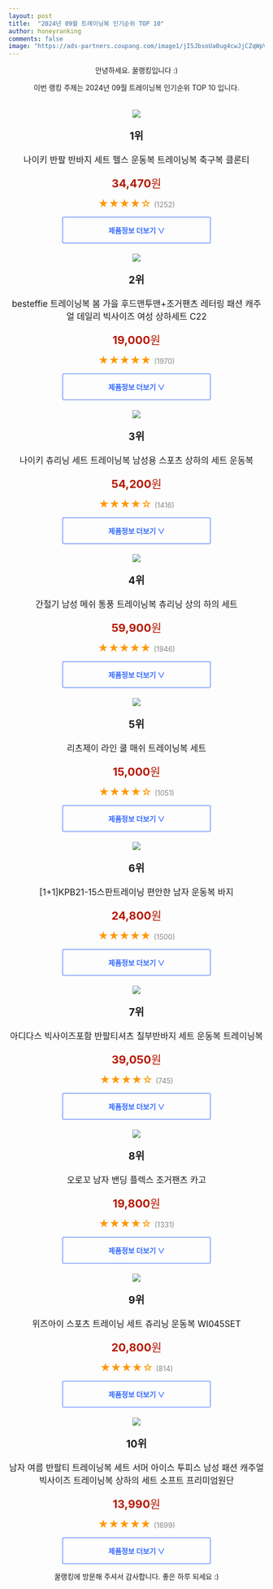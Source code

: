 ```yaml
---
layout: post
title:  "2024년 09월 트레이닝복 인기순위 TOP 10"
author: honeyranking
comments: false
image: "https://ads-partners.coupang.com/image1/jI5JbsoUa0ug4cwJjCZqWpVG9ylMSrQALrJt4q0c_yEJd2wFXiql3Uf97JTp4j-_qkgG2zNxEIGGvd4z_uAxm84gTUukxQQSv8HAF-wF21joYsZA5HAIIo92M0fCNFjnK_if9PxBVDIzZ0w_jjjrJzgfEX5waUia-yVXLkgsuVp4Lm-IFbwgl9F1AJlyKydH-ovSd17b_KFYlXVgvWhWBDB_uoxyIhf-e4ELnzaNRcAXKJusxEXDj3wNaWRbRmFjIAk8Xr55bF-9Oz8-0nL-nFtR8OrLWzyHotlQDDbdciBJnJRTCTsPnxE="
---
```

<p style="text-align: center;">안녕하세요. 꿀랭킹입니다 :)</p>
<p style="text-align: center;">이번 랭킹 주제는 2024년 09월 트레이닝복 인기순위 TOP 10 입니다.</p><center><img src="https://ads-partners.coupang.com/image1/jI5JbsoUa0ug4cwJjCZqWpVG9ylMSrQALrJt4q0c_yEJd2wFXiql3Uf97JTp4j-_qkgG2zNxEIGGvd4z_uAxm84gTUukxQQSv8HAF-wF21joYsZA5HAIIo92M0fCNFjnK_if9PxBVDIzZ0w_jjjrJzgfEX5waUia-yVXLkgsuVp4Lm-IFbwgl9F1AJlyKydH-ovSd17b_KFYlXVgvWhWBDB_uoxyIhf-e4ELnzaNRcAXKJusxEXDj3wNaWRbRmFjIAk8Xr55bF-9Oz8-0nL-nFtR8OrLWzyHotlQDDbdciBJnJRTCTsPnxE=" style="margin-top:20px" /></center><p style="text-align: center; font-size: 20px"><b>1위</b></p><p style="text-align: center; font-size: 17px">나이키 반팔 반바지 세트 헬스 운동복 트레이닝복 축구복 클론티</p><p style="text-align: center;"><span style="color: #b61800; font-size: 22px;"><b>34,470</b>원</span></p><p style="text-align: center;"><span style="color: #ff9600; font-size: 20px;">★★★★☆ </span><span style="color: #878787;">(1252)</span></p><center><a href="https://link.coupang.com/re/AFFSDP?lptag=AF3899140&subid=honeyrank&pageKey=2012052163&itemId=3422733439&vendorItemId=89678705301&traceid=V0-153-3faa207ad52accc9&requestid=20240927210000657210594962&token=31850C%7CMIXED"><div style="font-size: 14px; display: inline-block; padding: 15px 90px; color: #346aff; border-radius: 2px; border: 1px solid #346aff; cursor: pointer;"><b>제품정보 더보기 &or;</b></div></a></center><center><img src="https://ads-partners.coupang.com/image1/bwemopjJgICuGyY6b6R7vRKgPSl-eOLtDp1HdypAtHPDEYf5nHDn3CblPuIGbuQokaYZgSJ9t7Qeu4jF81RipAW6EQGiNyPAsmXpATo8cqXA5iRI7z-tKnojLA98yIKR0Du_xQY3euzb-Rq-9zAlW9EvNYZv3tVhmjMj8qDI47r3jVs5bfA8PNxhneDMKiXEpZjKOkOJhpn1-w1Lzbpili_Vg4CbaCnLRbm03-A-Jtu6Qs5J0cRTsB6hTokFtJToOIoFnTsL1ih4oW3Fxk4cW6UuK4z9sNh62TXmtkLF--GRDmVBscmhpVM=" style="margin-top:20px" /></center><p style="text-align: center; font-size: 20px"><b>2위</b></p><p style="text-align: center; font-size: 17px">besteffie 트레이닝복 봄 가을 후드맨투맨+조거팬츠 레터링 패션 캐주얼 데일리 빅사이즈 여성 상하세트 C22</p><p style="text-align: center;"><span style="color: #b61800; font-size: 22px;"><b>19,000</b>원</span></p><p style="text-align: center;"><span style="color: #ff9600; font-size: 20px;">★★★★★ </span><span style="color: #878787;">(1970)</span></p><center><a href="https://link.coupang.com/re/AFFSDP?lptag=AF3899140&subid=honeyrank&pageKey=7799915745&itemId=21122107145&vendorItemId=90972868787&traceid=V0-153-a4e880c4aba10804&requestid=20240927210000657210594962&token=31850C%7CMIXED"><div style="font-size: 14px; display: inline-block; padding: 15px 90px; color: #346aff; border-radius: 2px; border: 1px solid #346aff; cursor: pointer;"><b>제품정보 더보기 &or;</b></div></a></center><center><img src="https://ads-partners.coupang.com/image1/28vd0gELJIzY_I6K28-evBiN3JLw2_f6dDato7SALGZz_tZaLVLER7_LYhtopYrk8kNo_db6K80KYk_Z7xVMkxd3ZN6zdLrEuUFEjqyjSehnKQNv-v6ZwB3o8rRID9tEZTgdsz-WnHBKQF4SFRlV_cFnCFJMYRIrC58Kac0zfWG5lzxH4PKj71xBNh5GgS-Eqi21GZlVgl5iYOjUWj2Tv5d7md3_2zcndFnVu2CkSSr26pBt-TbWUWf7uWCf2hdK6juVKnyjHWD5LgIaA5-hoowiDCSY8D8b7Vp6ljT4CWVgWXY081DxRQsL" style="margin-top:20px" /></center><p style="text-align: center; font-size: 20px"><b>3위</b></p><p style="text-align: center; font-size: 17px">나이키 츄리닝 세트 트레이닝복 남성용 스포츠 상하의 세트 운동복</p><p style="text-align: center;"><span style="color: #b61800; font-size: 22px;"><b>54,200</b>원</span></p><p style="text-align: center;"><span style="color: #ff9600; font-size: 20px;">★★★★☆ </span><span style="color: #878787;">(1416)</span></p><center><a href="https://link.coupang.com/re/AFFSDP?lptag=AF3899140&subid=honeyrank&pageKey=7177300754&itemId=18094649987&vendorItemId=88423434913&traceid=V0-153-29caacaf41c25eb5&requestid=20240927210000657210594962&token=31850C%7CMIXED"><div style="font-size: 14px; display: inline-block; padding: 15px 90px; color: #346aff; border-radius: 2px; border: 1px solid #346aff; cursor: pointer;"><b>제품정보 더보기 &or;</b></div></a></center><center><img src="https://ads-partners.coupang.com/image1/J8UZY16360psvqoFJ9atJVSXnvbpJ4hGM_YH0VLEek0clLLocdTB007mA6oM6h1h3t5BFVX0LDXGhQJ-cd_pcVi-6t4bZa2f4411DCjS04xf_HhAfUHEnEMGMtFMe-110YNgkzfC2V_Eady9nkMnUi6RkJyf95NOra4tQD_Kw0w5kh-iQ_C_nnqUuO-wM46d7gCtnfWEDYVpeU5X5Eqkre7O6IkQiA0TivPoGaJG8AVNTQqe49t1XjsfFQ-yUVIcOboIXu3Hretj0LE3Vj6vDicY6yRM8r9JTHSt-6SlbtcI0Bi1z4_Ls_TsHK3hAgHo" style="margin-top:20px" /></center><p style="text-align: center; font-size: 20px"><b>4위</b></p><p style="text-align: center; font-size: 17px">간절기 남성 메쉬 통풍 트레이닝복 츄리닝 상의 하의 세트</p><p style="text-align: center;"><span style="color: #b61800; font-size: 22px;"><b>59,900</b>원</span></p><p style="text-align: center;"><span style="color: #ff9600; font-size: 20px;">★★★★★ </span><span style="color: #878787;">(1946)</span></p><center><a href="https://link.coupang.com/re/AFFSDP?lptag=AF3899140&subid=honeyrank&pageKey=8023813624&itemId=22422992319&vendorItemId=89467721675&traceid=V0-153-4b118d4a0d7500c3&clickBeacon=05f217b0-7cc8-11ef-9582-5f28d0f0eaf8%7E3&requestid=20240927210000657210594962&token=31850C%7CMIXED"><div style="font-size: 14px; display: inline-block; padding: 15px 90px; color: #346aff; border-radius: 2px; border: 1px solid #346aff; cursor: pointer;"><b>제품정보 더보기 &or;</b></div></a></center><center><img src="https://ads-partners.coupang.com/image1/R-qD2WYl6_BWrK_aRy8gejUp3Gw7_WVEhY8bqMVL1kfZBnsmVyOtprmH3kqjzWJxLFnGL8YSiWYs73ujL_nJLVd8NOUbicbTMYom0P8XGU5mrT4kbxlUJd3pPWDoL6aBQ52dVPSEG91W_3hSZ7L29RjkEEnO3RkQn8CwfRVQE_5FtcUre9hr5IxRUdqt3FSu67OxNo5JHbzlbh5pdK-SB7iEQ6q__qyGZRS75qbT1g7WETQj5hrY3at9OJsRK5e-7UJCV9NB07gFyEUHSNXMDPL4EZeXDOwsF4ndm60_BSpRB_BzzexQ6Lme" style="margin-top:20px" /></center><p style="text-align: center; font-size: 20px"><b>5위</b></p><p style="text-align: center; font-size: 17px">리츠제이 라인 쿨 매쉬 트레이닝복 세트</p><p style="text-align: center;"><span style="color: #b61800; font-size: 22px;"><b>15,000</b>원</span></p><p style="text-align: center;"><span style="color: #ff9600; font-size: 20px;">★★★★☆ </span><span style="color: #878787;">(1051)</span></p><center><a href="https://link.coupang.com/re/AFFSDP?lptag=AF3899140&subid=honeyrank&pageKey=6335626113&itemId=13267404855&vendorItemId=87998491155&traceid=V0-153-37e9a66c9117c087&requestid=20240927210000657210594962&token=31850C%7CMIXED"><div style="font-size: 14px; display: inline-block; padding: 15px 90px; color: #346aff; border-radius: 2px; border: 1px solid #346aff; cursor: pointer;"><b>제품정보 더보기 &or;</b></div></a></center><center><img src="https://ads-partners.coupang.com/image1/uekSay8XaE99TYICuccH-VXz7qJKZsbY5fHBrapxdhPccru_bNeqYazMGc4t9RYFkDKNCh2kavzrtRepEztFPtNdBRUJI29YDXQrkP9gqG2qnhiVshwjCO2jKwOV9kcvJfj1XKhd66jwT5AnAl3vO-hqspbvC-nc_EktwXmLjhMjLGpUIsqi8QeEOmtuIzfNxrcHm6gbbsGIOJly_mL-exvL_57cDzjlNdYZBLmHyUIIhVBv5D6sUCo7frZ8kHwXV7iSWHfogJmlshqXDnzHBm4v8tmBMFKY91xAGV4S6Qf42Pdq4xGrhD4VZCnb1b4=" style="margin-top:20px" /></center><p style="text-align: center; font-size: 20px"><b>6위</b></p><p style="text-align: center; font-size: 17px">[1+1]KPB21-15스판트레이닝 편안한 남자 운동복 바지</p><p style="text-align: center;"><span style="color: #b61800; font-size: 22px;"><b>24,800</b>원</span></p><p style="text-align: center;"><span style="color: #ff9600; font-size: 20px;">★★★★★ </span><span style="color: #878787;">(1500)</span></p><center><a href="https://link.coupang.com/re/AFFSDP?lptag=AF3899140&subid=honeyrank&pageKey=8024895223&itemId=22426866570&vendorItemId=89471552462&traceid=V0-153-fa6de8388a0fd83f&clickBeacon=05f217b0-7cc8-11ef-b7f6-7b47a6037357%7E3&requestid=20240927210000657210594962&token=31850C%7CMIXED"><div style="font-size: 14px; display: inline-block; padding: 15px 90px; color: #346aff; border-radius: 2px; border: 1px solid #346aff; cursor: pointer;"><b>제품정보 더보기 &or;</b></div></a></center><center><img src="https://ads-partners.coupang.com/image1/swmDqHqM4Y4R_h03sxQbFGordYmXF6f-SnfTDUMM9c5Pas5DcN8JKD5zvoSlXmjp_G02dPSrG88klRJn_nnZLAG6NGLoIohEypOebqJLAjJqu0g_Pm6ag_aT2iBQ5G83g0uRTacpvExrPEhmJa6Hkt1QSCxcYmztI2oIGHozjSnNKRMQlP1i1tLkrGS-Fodeq4SUQshHqBBdZWE4QXc2nIBtHKZRyZ_740HmsbV2448mXh8cyqvM_SHOQjkEv3YvXO2FtfdJCjX2V_EvGP5og0t-O-J9C8VUsB9Iy0r5IjstK_cP406-Y2U=" style="margin-top:20px" /></center><p style="text-align: center; font-size: 20px"><b>7위</b></p><p style="text-align: center; font-size: 17px">아디다스 빅사이즈포함 반팔티셔츠 칠부반바지 세트 운동복 트레이닝복</p><p style="text-align: center;"><span style="color: #b61800; font-size: 22px;"><b>39,050</b>원</span></p><p style="text-align: center;"><span style="color: #ff9600; font-size: 20px;">★★★★☆ </span><span style="color: #878787;">(745)</span></p><center><a href="https://link.coupang.com/re/AFFSDP?lptag=AF3899140&subid=honeyrank&pageKey=7294880066&itemId=18653344809&vendorItemId=90914535803&traceid=V0-153-c7710182cec14e2b&requestid=20240927210000657210594962&token=31850C%7CMIXED"><div style="font-size: 14px; display: inline-block; padding: 15px 90px; color: #346aff; border-radius: 2px; border: 1px solid #346aff; cursor: pointer;"><b>제품정보 더보기 &or;</b></div></a></center><center><img src="https://ads-partners.coupang.com/image1/VoN9T-l95-jj4j3TVm0_HFSmHOUgcEFlRFI3SOmT6QqSBDv2YFF0R50PpAonTwaHPEm3YQPtkq7XznRCtpYYCSbqyRcAKrIj0BXUvyAIC9f4rILu-A14f7iWkiPwqfWA3TKXA6iqdbDvqVJGTckVLMSnw6Fneypf_KH2fUy2OOdErDBlEmjeBwvnE-B-XdHHzsvNH0ubQWqCTCwpXTePsShN4ccWqa-WnnjX6iwu9AVg0uSW8rbf2_JHhfpLZrGlFJFi6aQCJbx6h7OoXtaKJ9BbGGNkl12mf7eNPFJjgDn85867y8w4W9bIidxWqg==" style="margin-top:20px" /></center><p style="text-align: center; font-size: 20px"><b>8위</b></p><p style="text-align: center; font-size: 17px">오로꼬 남자 밴딩 플렉스 조거팬츠 카고</p><p style="text-align: center;"><span style="color: #b61800; font-size: 22px;"><b>19,800</b>원</span></p><p style="text-align: center;"><span style="color: #ff9600; font-size: 20px;">★★★★☆ </span><span style="color: #878787;">(1331)</span></p><center><a href="https://link.coupang.com/re/AFFSDP?lptag=AF3899140&subid=honeyrank&pageKey=8301626773&itemId=23949336431&vendorItemId=90971061250&traceid=V0-153-2049e35283303350&clickBeacon=05f217b0-7cc8-11ef-9ccc-3d45c13f0410%7E3&requestid=20240927210000657210594962&token=31850C%7CMIXED"><div style="font-size: 14px; display: inline-block; padding: 15px 90px; color: #346aff; border-radius: 2px; border: 1px solid #346aff; cursor: pointer;"><b>제품정보 더보기 &or;</b></div></a></center><center><img src="https://ads-partners.coupang.com/image1/Rr5pHI-5fUn1bO_DRgatcPvMIsUqo9FpOw6BhD1LHZMlBkdKGbQiH_ZchhT3eqbzTZzlRrwcZR358FvX5bcaihDS2093YThBSSLSM40wJhOrTm6L16QR1uHhxwo5TEFGJzP9ufX1sdFBuhLEvN3cqs1GNEtTdn83IMl2YFhXNHaOxCugQyNu0IBfqFY9IBefQ-8bhANP_hixU3bTtFoVmn1FPeR_rYccWrEnAS1wH4MFcXxR52_7BlT4BtRKHWINDOa8Nw4sd8Wc4WpNbBy65SkgBi1s70pmg4MKeDnJl165CvV4H_YBNOo=" style="margin-top:20px" /></center><p style="text-align: center; font-size: 20px"><b>9위</b></p><p style="text-align: center; font-size: 17px">위즈아이 스포츠 트레이닝 세트 츄리닝 운동복 WI045SET</p><p style="text-align: center;"><span style="color: #b61800; font-size: 22px;"><b>20,800</b>원</span></p><p style="text-align: center;"><span style="color: #ff9600; font-size: 20px;">★★★★☆ </span><span style="color: #878787;">(814)</span></p><center><a href="https://link.coupang.com/re/AFFSDP?lptag=AF3899140&subid=honeyrank&pageKey=6091659686&itemId=11359972521&vendorItemId=4408679909&traceid=V0-153-c3379c504422ffd3&requestid=20240927210000657210594962&token=31850C%7CMIXED"><div style="font-size: 14px; display: inline-block; padding: 15px 90px; color: #346aff; border-radius: 2px; border: 1px solid #346aff; cursor: pointer;"><b>제품정보 더보기 &or;</b></div></a></center><center><img src="https://ads-partners.coupang.com/image1/R-0zfkC4Gp81aADCR5_f5Zox-1ciQ8n58Nd0uvAMxSlcLQ6ouQzz-2ulm1nvCzCcYLJnPniU3dUZSlUCv4lrV_ig2oII8hPbkxy30ajsp4TaKE7qdMhL6qT4Z_xXqo7AICR703JwQeG_DiRihNkzgg9tzjM7H021SJ8FCRghEpsPnTYxlSut1n1wvgn3KQ9X-c1A7M4kVHS7cEz9Ne7YeFYH0ab3LX53LaJWbxqdcz5faZiDv0QJZ26hkJc7QDrX7ealJsHyJYz84FA83vldG-guMcqk8b3ZNRuxvV3Th9K69PYqVyAxFSVWZA==" style="margin-top:20px" /></center><p style="text-align: center; font-size: 20px"><b>10위</b></p><p style="text-align: center; font-size: 17px">남자 여름 반팔티 트레이닝복 세트 서머 아이스 투피스 남성 패션 캐주얼 빅사이즈 트레이닝복 상하의 세트 소프트 프리미엄원단</p><p style="text-align: center;"><span style="color: #b61800; font-size: 22px;"><b>13,990</b>원</span></p><p style="text-align: center;"><span style="color: #ff9600; font-size: 20px;">★★★★★ </span><span style="color: #878787;">(1699)</span></p><center><a href="https://link.coupang.com/re/AFFSDP?lptag=AF3899140&subid=honeyrank&pageKey=8168212914&itemId=23316924074&vendorItemId=90465961984&traceid=V0-153-9da77d63d0096f17&requestid=20240927210000657210594962&token=31850C%7CMIXED"><div style="font-size: 14px; display: inline-block; padding: 15px 90px; color: #346aff; border-radius: 2px; border: 1px solid #346aff; cursor: pointer;"><b>제품정보 더보기 &or;</b></div></a></center><p style="text-align: center;">꿀랭킹에 방문해 주셔서 감사합니다. 좋은 하루 되세요 :)</p>
